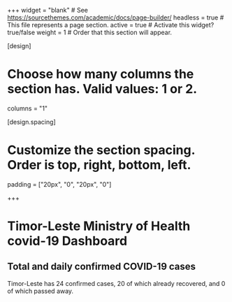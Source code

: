 +++
widget = "blank"  # See https://sourcethemes.com/academic/docs/page-builder/
headless = true  # This file represents a page section.
active = true  # Activate this widget? true/false
weight = 1  # Order that this section will appear.

[design]
  # Choose how many columns the section has. Valid values: 1 or 2.
  columns = "1"

[design.spacing]
  # Customize the section spacing. Order is top, right, bottom, left.
  padding = ["20px", "0", "20px", "0"]

+++

# Timor-Leste Ministry of Health covid-19 Dashboard

## Total and daily confirmed COVID-19 cases

Timor-Leste has 24 confirmed cases, 20 of which already recovered, and 0 of which passed away.

<script type="text/javascript" src="https://www.gstatic.com/charts/loader.js"></script>
<script type="text/javascript">

  // Load the Visualization API and the corechart package.
  google.charts.load('current', {'packages':['corechart']});

  // Set a callback to run when the Google Visualization API is loaded.
  google.charts.setOnLoadCallback(drawChart);

  // Callback that creates and populates a data table,
  // instantiates the pie chart, passes in the data and
  // draws it.
  function drawChart() {
      var data = google.visualization.arrayToDataTable([
            ['Day', 'Total Cases', 'New Cases', 'Total Recovered'],
            ["Mar 21, 2020",1,1, 0],
            ["Mar 22, 2020",1,0, 0],
            ["Mar 23, 2020",1,0, 0],
            ["Mar 24, 2020",1,0, 0],
            ["Mar 25, 2020",1,0, 0],
            ["Mar 26, 2020",1,0, 0],
            ["Mar 27, 2020",1,0, 0],
            ["Mar 28, 2020",1,0, 0],
            ["Mar 29, 2020",1,0, 0],
            ["Mar 30, 2020",1,0, 0],
            ["Mar 31, 2020",1,0, 0],
            ["Apr 1, 2020",1,0, 0],
            ["Apr 2, 2020",1,0, 0],
            ["Apr 3, 2020",1,0, 0],
            ["Apr 4, 2020",1,0, 0],
            ["Apr 5, 2020",1,0, 0],
            ["Apr 6, 2020",1,0, 0],
            ["Apr 7, 2020",1,0, 0],
            ["Apr 8, 2020",1,0, 0],
            ["Apr 9, 2020",2,1, 1],
            ["Apr 10, 2020",2,0, 1],
            ["Apr 11, 2020",2,0, 1],
            ["Apr 12, 2020",2,0, 1],
            ["Apr 13, 2020",4,2, 1],
            ["Apr 14, 2020",6,2, 1],
            ["Apr 15, 2020",6,0, 1],
            ["Apr 16, 2020",18,12, 1],
            ["Apr 17, 2020",18,0, 1],
            ["Apr 18, 2020",18,0, 1],
            ["Apr 19, 2020",19,1, 1],
            ["Apr 20, 2020",22,3, 1],
            ["Apr 21, 2020",23,1, 1],
            ["Apr 22, 2020",23,0, 1],
            ["Apr 23, 2020",23,0, 1],
            ["Apr 24, 2020",24,1, 2],
            ["Apr 25, 2020",24,0, 6],
            ["Apr 26, 2020",24,0, 6],
            ["Apr 27, 2020",24,0, 6],
            ["Apr 28, 2020",24,0, 6],
            ["Apr 29, 2020",24,0, 6],
            ["Apr 30, 2020",24,0, 16],
            ["May 1, 2020",24,0, 16],
            ["May 2, 2020",24,0, 20],
            ["May 3, 2020",24,0, 20],
            ["May 4, 2020",24,0, 20],
            ["May 5, 2020",24,0, 20],
            ["May 6, 2020",24,0, 21],
            ["May 7, 2020",24,0, 21],
            ["May 8, 2020",24,0, 21],
            ["May 9, 2020",24,0, 21],
            ["May 10, 2020",24,0, 22],
            ["May 11, 2020",24,0, 22],
      ]);

      var options = {
         title: '',
         curveType: 'none',
         legend: { position: 'bottom' },
         chartArea: {width: '95%', height: '80%', top: 5},
         hAxis: {showTextEvery: 10},
         annotations: { style: 'line' },
         focusTarget: 'category',
         height: 430,
         pointSize: 3,
         seriesType: 'bars',
         series: {0: {type: 'line', color: '#ff4242'}, 1: {color: '#ff4242'}, 2: {type: 'line', color: 'blue'}}
      };

      var chart = new google.visualization.ComboChart(document.getElementById('cases-chart'));

      chart.draw(data, options);
  }
</script>
<div class="chart" id="cases-chart"></div>

